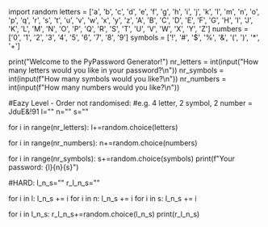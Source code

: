 import random
letters = ['a', 'b', 'c', 'd', 'e', 'f', 'g', 'h', 'i', 'j', 'k', 'l', 'm', 'n', 'o', 'p', 'q', 'r', 's', 't', 'u', 'v', 'w', 'x', 'y', 'z', 'A', 'B', 'C', 'D', 'E', 'F', 'G', 'H', 'I', 'J', 'K', 'L', 'M', 'N', 'O', 'P', 'Q', 'R', 'S', 'T', 'U', 'V', 'W', 'X', 'Y', 'Z']
numbers = ['0', '1', '2', '3', '4', '5', '6', '7', '8', '9']
symbols = ['!', '#', '$', '%', '&', '(', ')', '*', '+']

print("Welcome to the PyPassword Generator!")
nr_letters = int(input("How many letters would you like in your password?\n")) 
nr_symbols = int(input(f"How many symbols would you like?\n"))
nr_numbers = int(input(f"How many numbers would you like?\n"))

#Eazy Level - Order not randomised:
#e.g. 4 letter, 2 symbol, 2 number = JduE&!91
l=""
n=""
s=""

for i in range(nr_letters): 
    l+=random.choice(letters)


for i in range(nr_numbers): 
    n+=random.choice(numbers)


for i in range(nr_symbols): 
    s+=random.choice(symbols)
print(f"Your password: {l}{n}{s}")


#HARD:
l_n_s=""
r_l_n_s=""

for i in l:
  l_n_s += i
for i in n:
  l_n_s += i
for i in s:
  l_n_s += i

for i in l_n_s:
   r_l_n_s+=random.choice(l_n_s)
print(r_l_n_s)
